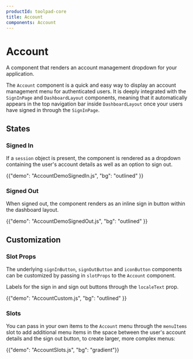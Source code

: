 ```yaml
---
productId: toolpad-core
title: Account
components: Account
---
```


# Account

<p class="description">A component that renders an account management dropdown for your application.</p>

The `Account` component is a quick and easy way to display an account management menu for authenticated users. It is deeply integrated with the `SignInPage` and `DashboardLayout` components, meaning that it automatically appears in the top navigation bar inside `DashboardLayout` once your users have signed in through the `SignInPage`.

## States

### Signed In

If a `session` object is present, the component is rendered as a dropdown containing the user's account details as well as an option to sign out.

{{"demo": "AccountDemoSignedIn.js", "bg": "outlined" }}

### Signed Out

When signed out, the component renders as an inline sign in button within the dashboard layout.

{{"demo": "AccountDemoSignedOut.js", "bg": "outlined" }}

## Customization

### Slot Props

The underlying `signInButton`, `signOutButton` and `iconButton` components can be customized by passing in `slotProps` to the `Account` component.

Labels for the sign in and sign out buttons through the `localeText` prop.

{{"demo": "AccountCustom.js", "bg": "outlined" }}

### Slots

You can pass in your own items to the `Account` menu through the `menuItems` slot to add additional menu items in the space between the user's account details and the sign out button, to create larger, more complex menus:

{{"demo": "AccountSlots.js", "bg": "gradient"}}
